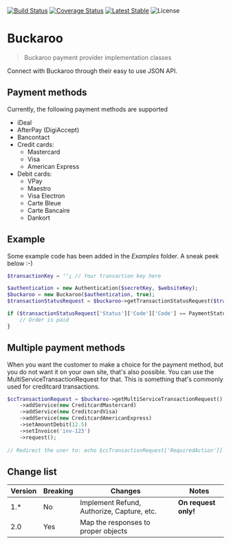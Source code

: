 [![Build Status](https://api.travis-ci.org/Soneritics/BuckarooJSON.svg?branch=master)](https://travis-ci.org/Soneritics/BuckarooJSON)
[![Coverage Status](https://coveralls.io/repos/github/Soneritics/BuckarooJSON/badge.svg?branch=master)](https://coveralls.io/github/Soneritics/BuckarooJSON?branch=master)
[![Latest Stable](https://img.shields.io/packagist/v/soneritics/buckaroojson.svg?style=flat-square&label=stable)](https://packagist.org/packages/soneritics/buckaroojson?branch=master)
![License](http://img.shields.io/badge/license-MIT-green.svg)

# Buckaroo
> Buckaroo payment provider implementation classes

Connect with Buckaroo through their easy to use JSON API.

## Payment methods
Currently, the following payment methods are supported
* iDeal
* AfterPay (DigiAccept)
* Bancontact
* Credit cards:
    * Mastercard
    * Visa
    * American Express
* Debit cards:
    * VPay
    * Maestro
    * Visa Electron
    * Carte Bleue
    * Carte Bancaire
    * Dankort

## Example
Some example code has been added in the _Examples_ folder. A sneak peek below :-)

```php
$transactionKey = ''; // Your transaction key here

$authentication = new Authentication($secretKey, $websiteKey);
$buckaroo = new Buckaroo($authentication, true);
$transactionStatusRequest = $buckaroo->getTransactionStatusRequest($transactionKey)->request();

if ($transactionStatusRequest['Status']['Code']['Code'] == PaymentStatus::SUCCESS) {
    // Order is paid
}
```

## Multiple payment methods
When you want the customer to make a choice for the payment method, but you do not want it on your own site,
that's also possible. You can use the MultiServiceTransactionRequest for that.
This is something that's commonly used for creditcard transactions.
```php
$ccTransactionRequest = $buckaroo->getMultiServiceTransactionRequest()
    ->addService(new CreditcardMastercard)
    ->addService(new CreditcardVisa)
    ->addService(new CreditcardAmericanExpress)
    ->setAmountDebit(12.5)
    ->setInvoice('inv-123')
    ->request();
    
// Redirect the user to: echo $ccTransactionRequest['RequiredAction']['RedirectURL']
```

 ## Change list
| Version | Breaking | Changes | Notes |
| --- | --- | --- | --- |
| 1.* | No | Implement Refund, Authorize, Capture, etc. | __On request only!__ |
| 2.0 | Yes | Map the responses to proper objects |  |
